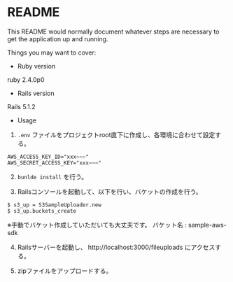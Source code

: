 # README

This README would normally document whatever steps are necessary to get the
application up and running.

Things you may want to cover:

* Ruby version

ruby 2.4.0p0 

* Rails version

Rails 5.1.2

* Usage

1. `.env` ファイルをプロジェクトroot直下に作成し、各環境に合わせて設定する。
```
AWS_ACCESS_KEY_ID="xxx~~~"
AWS_SECRET_ACCESS_KEY="xxx~~~"
```
2. `bunlde install` を行う。

3. Railsコンソールを起動して、以下を行い、バケットの作成を行う。
```
$ s3_up = S3SampleUploader.new
$ s3_up.buckets_create
```
※手動でバケット作成していただいても大丈夫です。
バケット名 : sample-aws-sdk

4. Railsサーバーを起動し、 http://localhost:3000/fileuploads にアクセスする。

5. zipファイルをアップロードする。
